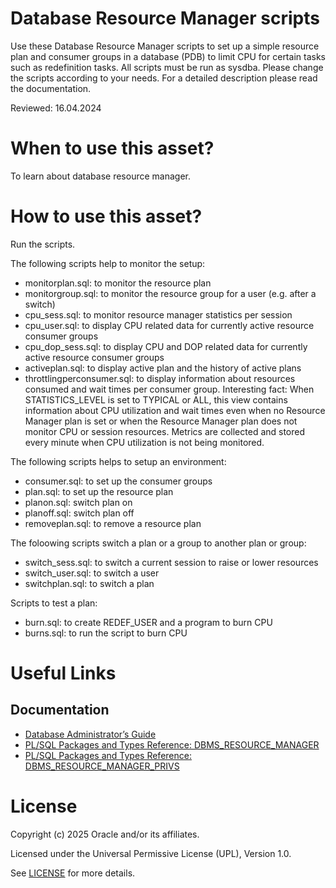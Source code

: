 # Database Resource Manager scripts

Use these Database Resource Manager scripts to set up a simple resource plan and consumer groups in a database (PDB) to limit CPU for certain tasks such as redefinition tasks. All scripts must be run as sysdba. Please change the scripts according to your needs. For a detailed description please read the documentation.

Reviewed: 16.04.2024

# When to use this asset?

To learn about database resource manager. 

# How to use this asset?

Run the scripts.

The following scripts help to monitor the setup:
- monitorplan.sql: to monitor the resource plan
- monitorgroup.sql: to monitor the resource group for a user (e.g. after a switch)
- cpu_sess.sql: to monitor resource manager statistics per session
- cpu_user.sql: to display CPU related data for currently active resource consumer groups
- cpu_dop_sess.sql: to display CPU and DOP related data for currently active resource consumer groups
- activeplan.sql: to display active plan and the history of active plans
- throttlingperconsumer.sql: to display information about resources consumed and wait times per consumer group.
Interesting fact: When STATISTICS_LEVEL is set to TYPICAL or ALL, this view contains information about CPU utilization and wait times even when no Resource Manager plan is set or when the Resource Manager plan does not monitor CPU or session resources. Metrics are collected and stored every minute when CPU utilization is not being monitored.

The following scripts helps to setup an environment:
- consumer.sql: to set up the consumer groups
- plan.sql: to set up the resource plan
- planon.sql: switch plan on
- planoff.sql: switch plan off
- removeplan.sql: to remove a resource plan

The foloowing scripts switch a plan or a group to another plan or group:
- switch_sess.sql: to switch a current session to raise or lower resources
- switch_user.sql: to switch a user
- switchplan.sql: to switch a plan

Scripts to test a plan:
- burn.sql: to create REDEF_USER and a program to burn CPU
- burns.sql: to run the script to burn CPU

# Useful Links

## Documentation

- [Database Administrator’s Guide](https://docs.oracle.com/en/database/oracle/oracle-database/19/admin/managing-resources-with-oracle-database-resource-manager.html#GUID-2BEF5482-CF97-4A85-BD90-9195E41E74EF)
- [PL/SQL Packages and Types Reference: DBMS_RESOURCE_MANAGER](https://docs.oracle.com/en/database/oracle/oracle-database/19/arpls/DBMS_RESOURCE_MANAGER.html#GUID-F3B685CB-5F15-4DFB-90FD-6FBBA9B6F6DB)
- [PL/SQL Packages and Types Reference: DBMS_RESOURCE_MANAGER_PRIVS](https://docs.oracle.com/en/database/oracle/oracle-database/19/arpls/DBMS_RESOURCE_MANAGER_PRIVS.html#GUID-B8B082C6-DF53-466B-9B11-1CAFCC3F0509)

# License

Copyright (c) 2025 Oracle and/or its affiliates.

Licensed under the Universal Permissive License (UPL), Version 1.0.

See [LICENSE](https://github.com/oracle-devrel/technology-engineering/blob/main/LICENSE) for more details.
